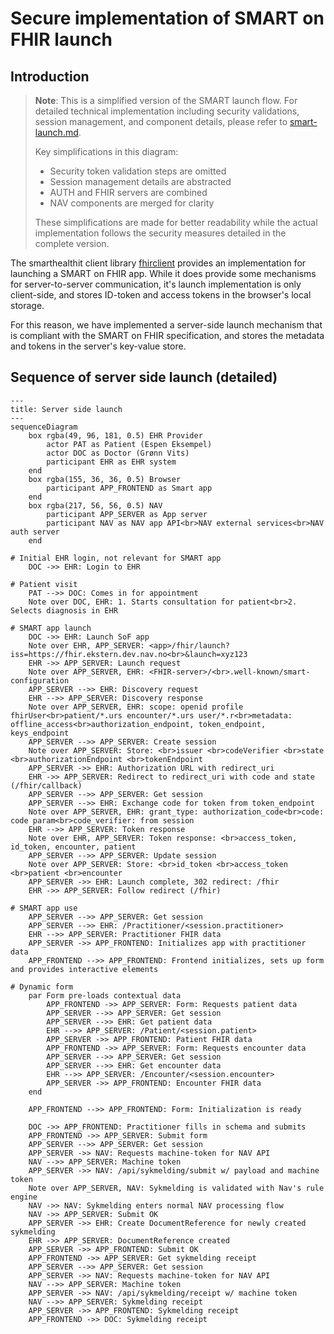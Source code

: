 # Secure implementation of SMART on FHIR launch

## Introduction

> **Note**: This is a simplified version of the SMART launch flow. For detailed technical implementation including security validations, session management, and component details, please refer to [smart-launch.md](smart-launch.md).
>
> Key simplifications in this diagram:
>
> - Security token validation steps are omitted
> - Session management details are abstracted
> - AUTH and FHIR servers are combined
> - NAV components are merged for clarity
>
> These simplifications are made for better readability while the actual implementation follows the security measures detailed in the complete version.

The smarthealthit client library [fhirclient](https://docs.smarthealthit.org/client-js/) provides an implementation for
launching a SMART on FHIR app. While it does provide some mechanisms for server-to-server communication, it's launch
implementation is only client-side, and stores ID-token and access tokens in the browser's local storage.

For this reason, we have implemented a server-side launch mechanism that is compliant with the SMART on FHIR
specification, and stores the metadata and tokens in the server's key-value store.

## Sequence of server side launch (detailed)

```mermaid
---
title: Server side launch
---
sequenceDiagram
    box rgba(49, 96, 181, 0.5) EHR Provider
        actor PAT as Patient (Espen Eksempel)
        actor DOC as Doctor (Grønn Vits)
        participant EHR as EHR system
    end
    box rgba(155, 36, 36, 0.5) Browser
        participant APP_FRONTEND as Smart app
    end
    box rgba(217, 56, 56, 0.5) NAV
        participant APP_SERVER as App server
        participant NAV as NAV app API<br>NAV external services<br>NAV auth server
    end

# Initial EHR login, not relevant for SMART app
    DOC ->> EHR: Login to EHR

# Patient visit
    PAT -->> DOC: Comes in for appointment
    Note over DOC, EHR: 1. Starts consultation for patient<br>2. Selects diagnosis in EHR

# SMART app launch
    DOC ->> EHR: Launch SoF app
    Note over EHR, APP_SERVER: <app>/fhir/launch?iss=https://fhir.ekstern.dev.nav.no<br>&launch=xyz123
    EHR ->> APP_SERVER: Launch request
    Note over APP_SERVER, EHR: <FHIR-server>/<br>.well-known/smart-configuration
    APP_SERVER -->> EHR: Discovery request
    EHR -->> APP_SERVER: Discovery response
    Note over APP_SERVER, EHR: scope: openid profile fhirUser<br>patient/*.urs encounter/*.urs user/*.r<br>metadata: offline_access<br>authorization_endpoint, token_endpoint, keys_endpoint
    APP_SERVER -->> APP_SERVER: Create session
    Note over APP_SERVER: Store: <br>issuer <br>codeVerifier <br>state <br>authorizationEndpoint <br>tokenEndpoint
    APP_SERVER ->> EHR: Authorization URL with redirect_uri
    EHR ->> APP_SERVER: Redirect to redirect_uri with code and state (/fhir/callback)
    APP_SERVER -->> APP_SERVER: Get session
    APP_SERVER -->> EHR: Exchange code for token from token_endpoint
    Note over APP_SERVER, EHR: grant_type: authorization_code<br>code: code param<br>code_verifier: from session
    EHR -->> APP_SERVER: Token response
    Note over EHR, APP_SERVER: Token response: <br>access_token, id_token, encounter, patient
    APP_SERVER -->> APP_SERVER: Update session
    Note over APP_SERVER: Store: <br>id_token <br>access_token <br>patient <br>encounter
    APP_SERVER ->> EHR: Launch complete, 302 redirect: /fhir
    EHR ->> APP_SERVER: Follow redirect (/fhir)

# SMART app use
    APP_SERVER -->> APP_SERVER: Get session
    APP_SERVER -->> EHR: /Practitioner/<session.practitioner>
    EHR -->> APP_SERVER: Practitioner FHIR data
    APP_SERVER ->> APP_FRONTEND: Initializes app with practitioner data
    APP_FRONTEND -->> APP_FRONTEND: Frontend initializes, sets up form and provides interactive elements

# Dynamic form
    par Form pre-loads contextual data
        APP_FRONTEND ->> APP_SERVER: Form: Requests patient data
        APP_SERVER -->> APP_SERVER: Get session
        APP_SERVER -->> EHR: Get patient data
        EHR -->> APP_SERVER: /Patient/<session.patient>
        APP_SERVER ->> APP_FRONTEND: Patient FHIR data
        APP_FRONTEND ->> APP_SERVER: Form: Requests encounter data
        APP_SERVER -->> APP_SERVER: Get session
        APP_SERVER -->> EHR: Get encounter data
        EHR -->> APP_SERVER: /Encounter/<session.encounter>
        APP_SERVER ->> APP_FRONTEND: Encounter FHIR data
    end

    APP_FRONTEND -->> APP_FRONTEND: Form: Initialization is ready

    DOC ->> APP_FRONTEND: Practitioner fills in schema and submits
    APP_FRONTEND ->> APP_SERVER: Submit form
    APP_SERVER -->> APP_SERVER: Get session
    APP_SERVER ->> NAV: Requests machine-token for NAV API
    NAV -->> APP_SERVER: Machine token
    APP_SERVER ->> NAV: /api/sykmelding/submit w/ payload and machine token
    Note over APP_SERVER, NAV: Sykmelding is validated with Nav's rule engine
    NAV ->> NAV: Sykmelding enters normal NAV processing flow
    NAV ->> APP_SERVER: Submit OK
    APP_SERVER ->> EHR: Create DocumentReference for newly created sykmelding
    EHR ->> APP_SERVER: DocumentReference created
    APP_SERVER ->> APP_FRONTEND: Submit OK
    APP_FRONTEND ->> APP_SERVER: Get sykmelding receipt
    APP_SERVER -->> APP_SERVER: Get session
    APP_SERVER ->> NAV: Requests machine-token for NAV API
    NAV -->> APP_SERVER: Machine token
    APP_SERVER ->> NAV: /api/sykmelding/receipt w/ machine token
    NAV -->> APP_SERVER: Sykmelding receipt
    APP_SERVER ->> APP_FRONTEND: Sykmelding receipt
    APP_FRONTEND ->> DOC: Sykmelding receipt
```
